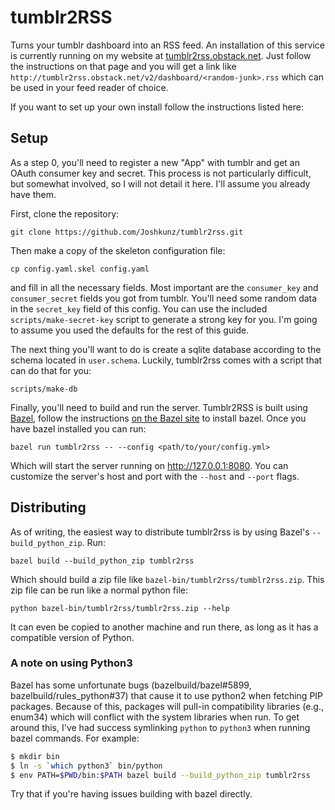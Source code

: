 # tumblr2RSS

Turns your tumblr dashboard into an RSS feed. An installation of this service
is currently running on my website at 
[tumblr2rss.obstack.net](http://tumblr2rss.obstack.net).
Just follow the instructions on that page and you will get a link
like `http://tumblr2rss.obstack.net/v2/dashboard/<random-junk>.rss`
which can be used in your feed reader of choice.

If you want to set up your own install follow the instructions listed here:

## Setup

As a step 0, you'll need to register a new "App" with tumblr and get
an OAuth consumer key and secret. This process is not particularly difficult,
but somewhat involved, so I will not detail it here. I'll assume you
already have them.

First, clone the repository:

    git clone https://github.com/Joshkunz/tumblr2rss.git

Then make a copy of the skeleton configuration file:

    cp config.yaml.skel config.yaml

and fill in all the necessary fields. Most important are the 
`consumer_key` and `consumer_secret` fields you got from tumblr. You'll need
some random data in the `secret_key` field of this config. You can use the
included `scripts/make-secret-key` script to generate a strong key for you.
I'm going to assume you used the defaults for the rest of this guide.

The next thing you'll want to do is create a sqlite database according
to the schema located in `user.schema`. Luckily, tumblr2rss comes with
a script that can do that for you:

    scripts/make-db

Finally, you'll need to build and run the server. Tumblr2RSS is built using
[Bazel][bazel], follow the instructions
[on the Bazel site](https://docs.bazel.build/versions/master/install.html) to
install bazel. Once you have bazel installed you can run:

    bazel run tumblr2rss -- --config <path/to/your/config.yml>

Which will start the server running on <http://127.0.0.1:8080>. You can
customize the server's host and port with the `--host` and `--port` flags.

## Distributing

As of writing, the easiest way to distribute tumblr2rss is by using Bazel's
`--build_python_zip`. Run:

    bazel build --build_python_zip tumblr2rss

Which should build a zip file like `bazel-bin/tumblr2rss/tumblr2rss.zip`. This
zip file can be run like a normal python file:

    python bazel-bin/tumblr2rss/tumblr2rss.zip --help

It can even be copied to another machine and run there, as long as it has a
compatible version of Python.

### A note on using Python3 

Bazel has some unfortunate bugs (bazelbuild/bazel#5899,
bazelbuild/rules_python#37) that cause it to use python2 when fetching PIP
packages. Because of this, packages will pull-in compatibility libraries
(e.g., enum34) which will conflict with the system libraries when run. To get
around this, I've had success symlinking `python` to `python3` when running
bazel commands. For example:

```bash
$ mkdir bin
$ ln -s `which python3` bin/python
$ env PATH=$PWD/bin:$PATH bazel build --build_python_zip tumblr2rss
```

Try that if you're having issues building with bazel directly.

[bazel]: https://bazel.build/
